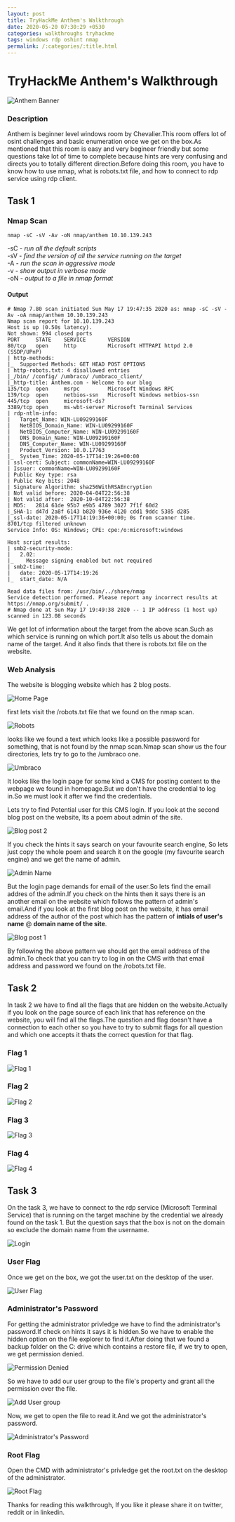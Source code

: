 ```yaml
---
layout: post
title: TryHackMe Anthem's Walkthrough
date: 2020-05-20 07:30:29 +0530
categories: walkthroughs tryhackme
tags: windows rdp oshint nmap
permalink: /:categories/:title.html
---
```


# TryHackMe Anthem's Walkthrough

![Anthem Banner](/assets/images/tryhackme/anthem/banner.png)

### Description

Anthem is beginner level windows room by Chevalier.This room offers lot of osint challenges and basic enumeration once we get on the box.As mentioned that this room is easy and very begineer friendly but some questions take lot of time to complete because hints are very confusing and directs you to totally different direction.Before doing this room, you have to know how to use nmap, what is robots.txt file, and how to connect to rdp service using rdp client.

## Task 1

### Nmap Scan

```nmap
nmap -sC -sV -Av -oN nmap/anthem 10.10.139.243
```

-sC - _run all the default scripts_  
-sV - _find the version of all the service running on the target_  
-A  - _run the scan in aggressive mode_  
-v  - _show output in verbose mode_  
-oN - _output to a file in nmap format_   

#### Output

```nmap
# Nmap 7.80 scan initiated Sun May 17 19:47:35 2020 as: nmap -sC -sV -Av -oA nmap/anthem 10.10.139.243
Nmap scan report for 10.10.139.243
Host is up (0.50s latency).
Not shown: 994 closed ports
PORT     STATE    SERVICE       VERSION
80/tcp   open     http          Microsoft HTTPAPI httpd 2.0 (SSDP/UPnP)
| http-methods: 
|_  Supported Methods: GET HEAD POST OPTIONS
| http-robots.txt: 4 disallowed entries 
|_/bin/ /config/ /umbraco/ /umbraco_client/
|_http-title: Anthem.com - Welcome to our blog
135/tcp  open     msrpc         Microsoft Windows RPC
139/tcp  open     netbios-ssn   Microsoft Windows netbios-ssn
445/tcp  open     microsoft-ds?
3389/tcp open     ms-wbt-server Microsoft Terminal Services
| rdp-ntlm-info: 
|   Target_Name: WIN-LU09299160F
|   NetBIOS_Domain_Name: WIN-LU09299160F
|   NetBIOS_Computer_Name: WIN-LU09299160F
|   DNS_Domain_Name: WIN-LU09299160F
|   DNS_Computer_Name: WIN-LU09299160F
|   Product_Version: 10.0.17763
|_  System_Time: 2020-05-17T14:19:26+00:00
| ssl-cert: Subject: commonName=WIN-LU09299160F
| Issuer: commonName=WIN-LU09299160F
| Public Key type: rsa
| Public Key bits: 2048
| Signature Algorithm: sha256WithRSAEncryption
| Not valid before: 2020-04-04T22:56:38
| Not valid after:  2020-10-04T22:56:38
| MD5:   2814 61de 95b7 e9b5 4789 3027 7f1f 60d2
|_SHA-1: d47d 2a8f 6143 b820 936e 4120 cdd1 9ddc 5385 d285
|_ssl-date: 2020-05-17T14:19:36+00:00; 0s from scanner time.
8701/tcp filtered unknown
Service Info: OS: Windows; CPE: cpe:/o:microsoft:windows

Host script results:
| smb2-security-mode: 
|   2.02: 
|_    Message signing enabled but not required
| smb2-time: 
|   date: 2020-05-17T14:19:26
|_  start_date: N/A

Read data files from: /usr/bin/../share/nmap
Service detection performed. Please report any incorrect results at https://nmap.org/submit/ .
# Nmap done at Sun May 17 19:49:38 2020 -- 1 IP address (1 host up) scanned in 123.08 seconds
```

We get lot of information about the target from the above scan.Such as which service is running on which port.It also tells us about the domain name of the target. And it also finds that there is robots.txt file on the website.

### Web Analysis

The website is blogging website which has 2 blog posts.

![Home Page](/assets/images/tryhackme/anthem/home_page.png)

first lets visit the /robots.txt file that we found on the nmap scan.

![Robots](/assets/images/tryhackme/anthem/robots.png)

looks like we found a text which looks like a possible password for something, that is not found by the nmap scan.Nmap scan show us the four directories, lets try to go to the /umbraco one.

![Umbraco](/assets/images/tryhackme/anthem/umbraco.png)

It looks like the login page for some kind a CMS for posting content to the webpage we found in homepage.But we don't have the credential to log in.So we must look it after we find the credentials.

Lets try to find Potential user for this CMS login. If you look at the second blog post on the website, Its a poem about admin of the site.

![Blog post 2](/assets/images/tryhackme/anthem/blog2.png)

If you check the hints it says search on your favourite search engine, So lets just copy the whole poem and search it on the google (my favourite search engine) and we get the name of admin.

![Admin Name](/assets/images/tryhackme/anthem/admin_name.png)

But the login page demands for email of the user.So lets find the email addres of the admin.If you check on the hints then it says there is an another email on the website which follows the pattern of admin's email.And if you look at the first blog post on the website, it has email address of the author of the post which has the pattern of __intials of user's name__ @ __domain name of the site__.

![Blog post 1](/assets/images/tryhackme/anthem/blog1.png)

By following the above pattern we should get the email address of the admin.To check that you can try to log in on the CMS with that email address and password we found on the /robots.txt file.

## Task 2

In task 2 we have to find all the flags that are hidden on the website.Actually if you look on the page source of each link that has reference on the website, you will find all the flags.The question and flag doesn't have a connection to each other so you have to try to submit flags for all question and which one accepts it thats the correct question for that flag.

### Flag 1

![Flag 1](/assets/images/tryhackme/anthem/flag1.png)

### Flag 2

![Flag 2](/assets/images/tryhackme/anthem/flag2.png)

### Flag 3

![Flag 3](/assets/images/tryhackme/anthem/flag3.png)

### Flag 4

![Flag 4](/assets/images/tryhackme/anthem/flag4.png)

## Task 3

On the task 3, we have to connect to the rdp service (Microsoft Terminal Service) that is running on the target machine by the credential we already found on the task 1. But the question says that the box is not on the domain so exclude the domain name from the username.

![Login](/assets/images/tryhackme/anthem/rdp_connect.png)


### User Flag

Once we get on the box, we got the user.txt on the desktop of the user.

![User Flag](/assets/images/tryhackme/anthem/user_flag.png)


### Administrator's Password

For getting the administrator privledge we have to find the administrator's password.If check on hints it says it is hidden.So we have to enable the hidden option on the file explorer to find it.After doing that we found a backup folder on the C: drive which contains a restore file, if we try to open, we get permission denied.

![Permission Denied](/assets/images/tryhackme/anthem/permission_denied.png)

So we have to add our user group to the file's property and grant all the permission over the file.

![Add User group](/assets/images/tryhackme/anthem/add_user_group.png)

Now, we get to open the file to read it.And we got the administrator's password.

![Administrator's Password](/assets/images/tryhackme/anthem/admin_password.png)

### Root Flag

Open the CMD with administrator's privledge get the root.txt on the desktop of the administrator.

![Root Flag](/assets/images/tryhackme/anthem/root_flag.png)

Thanks for reading this walkthrough, If you like it please share it on twitter, reddit or in linkedin.
